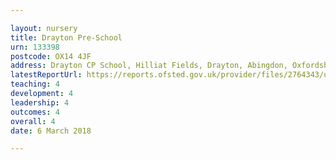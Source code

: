 ```yaml
---

layout: nursery
title: Drayton Pre-School
urn: 133398
postcode: OX14 4JF
address: Drayton CP School, Hilliat Fields, Drayton, Abingdon, Oxfordshire, OX14 4JF
latestReportUrl: https://reports.ofsted.gov.uk/provider/files/2764343/urn/133398.pdf
teaching: 4
development: 4
leadership: 4
outcomes: 4
overall: 4
date: 6 March 2018

---
```

